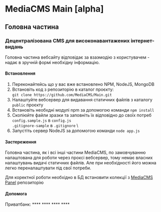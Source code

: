 # MediaCMS Main [alpha]
## Головна частина
### Децентралізована CMS для високонавантажених інтернет-видань

Головна частина вебсайту відповідає за взаэмодію з користувачем - надає в зручній формі необхідну інформацію.

#### Встановлення

1. Переконайтейсь що у вас вже встановлено NPM, NodeJS, MongoDB
2. Встановіть код з репозиторію в каталог проєкту: \
`git clone https://github.com/MediaCMS/Main.git`
3. Налаштуйте вебсервер для видавання статичних файлів з каталогу `public` проєкту
4. Встановіть необхдні модулі npm за допомогою команди `npm install`
5. Скопіюйте файли зразки та заповніть їх відповідно до своїх потреб \
`config.sample.js` в `config.js` \
`.gitignore-sample` в `.gitignore` \
6. Запустіть сервер NodeJS за допомогою команди `node app.js`

#### Застереження

Головна частина, як і всі інші частини MediaCMS, по замовчуванню налаштована для роботи через проксі вебсервер, тому немає власних налаштувань видачі статичних файлів. Але при необхідності його можна легко переналаштувати під свої потреби.

Для коректної роботи необхідно в БД встановити колекції з [MediaCMS Panel](https://github.com/MediaCMS/Panel) репозиторію

#### Допомога

Приватбанк: **** **** **** ****

